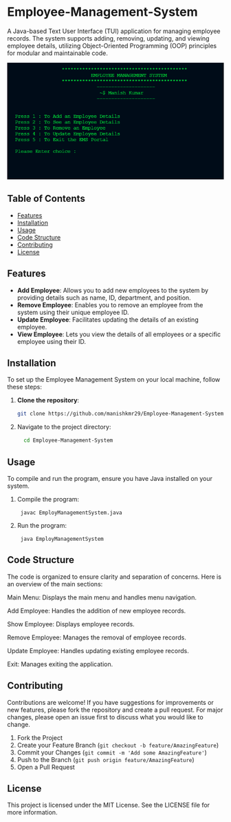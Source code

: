 # Employee-Management-System

A Java-based Text User Interface (TUI) application for managing employee records. The system supports adding, removing, updating, and viewing employee details, utilizing Object-Oriented Programming (OOP) principles for modular and maintainable code.

![Application Interface Snapshot](Images\Java.png)

## Table of Contents
- [Features](#features)
- [Installation](#installation)
- [Usage](#usage)
- [Code Structure](#code-structure)
- [Contributing](#contributing)
- [License](#license)

## Features
- **Add Employee**: Allows you to add new employees to the system by providing details such as name, ID, department, and position.
- **Remove Employee**: Enables you to remove an employee from the system using their unique employee ID.
- **Update Employee**: Facilitates updating the details of an existing employee.
- **View Employee**: Lets you view the details of all employees or a specific employee using their ID.

## Installation
To set up the Employee Management System on your local machine, follow these steps:

1. **Clone the repository**:
   ```sh
   git clone https://github.com/manishkmr29/Employee-Management-System.git

2. Navigate to the project directory:
   ```sh
     cd Employee-Management-System

## Usage
To compile and run the program, ensure you have Java installed on your system.

1. Compile the program:
 
        javac EmployManagementSystem.java

2. Run the program:
 
        java EmployManagementSystem

## Code Structure
  The code is organized to ensure clarity and separation of concerns. Here is an overview of the main sections:

  Main Menu: 
   Displays the main menu and handles menu navigation.

Add Employee: 
   Handles the addition of new employee records.

Show Employee: 
   Displays employee records.

Remove Employee: 
   Manages the removal of employee records.

Update Employee: 
   Handles updating existing employee records.

Exit: 
   Manages exiting the application.

## Contributing

   Contributions are welcome! If you have suggestions for improvements or new features, please fork the repository and create a pull request. For major changes, please open an    issue first to discuss what you would like to change.

1. Fork the Project
2. Create your Feature Branch (`git checkout -b feature/AmazingFeature`)
3. Commit your Changes (`git commit -m 'Add some AmazingFeature'`)
4. Push to the Branch (`git push origin feature/AmazingFeature`)
5. Open a Pull Request

## License
   This project is licensed under the MIT License. See the LICENSE file for more information.

